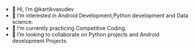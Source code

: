 - 👋 Hi, I’m @kartikvasudev
- 👀 I’m interested in Android Development,Python development and Data science.
- 🌱 I’m currently practicing Competitive Coding.
- 💞️ I’m looking to collaborate on Python projects and Android development Projects.

<!---
kartikvasudev/kartikvasudev is a ✨ special ✨ repository because its `README.md` (this file) appears on your GitHub profile.
You can click the Preview link to take a look at your changes.
--->
